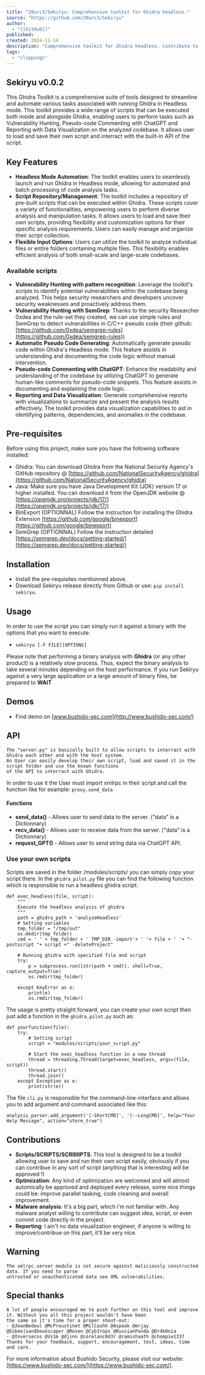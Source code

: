 ```yaml
---
title: "20urc3/Sekiryu: Comprehensive toolkit for Ghidra headless."
source: "https://github.com/20urc3/Sekiryu"
author:
  - "[[GitHub]]"
published:
created: 2024-11-14
description: "Comprehensive toolkit for Ghidra headless. Contribute to 20urc3/Sekiryu development by creating an account on GitHub."
tags:
  - "clippings"
---
```

## Sekiryu v0.0.2

This Ghidra Toolkit is a comprehensive suite of tools designed to streamline and automate various tasks associated with running Ghidra in Headless mode. This toolkit provides a wide range of scripts that can be executed both inside and alongside Ghidra, enabling users to perform tasks such as Vulnerability Hunting, Pseudo-code Commenting with ChatGPT and Reporting with Data Visualization on the analyzed codebase. It allows user to load and save their own script and interract with the built-in API of the script.

## Key Features

- **Headless Mode Automation**: The toolkit enables users to seamlessly launch and run Ghidra in Headless mode, allowing for automated and batch processing of code analysis tasks.
- **Script Repository/Management**: The toolkit includes a repository of pre-built scripts that can be executed within Ghidra. These scripts cover a variety of functionalities, empowering users to perform diverse analysis and manipulation tasks. It allows users to load and save their own scripts, providing flexibility and customization options for their specific analysis requirements. Users can easily manage and organize their script collection.
- **Flexible Input Options**: Users can utilize the toolkit to analyze individual files or entire folders containing multiple files. This flexibility enables efficient analysis of both small-scale and large-scale codebases.

### Available scripts

- **Vulnerability Hunting with pattern recognition**: Leverage the toolkit's scripts to identify potential vulnerabilities within the codebase being analyzed. This helps security researchers and developers uncover security weaknesses and proactively address them.
- **Vulnerability Hunting with SemGrep**: Thanks to the security Researcher 0xdea and the rule-set they created, we can use simple rules and SemGrep to detect vulnerabilities in C/C++ pseudo code (their github: [https://github.com/0xdea/semgrep-rules](https://github.com/0xdea/semgrep-rules))
- **Automatic Pseudo Code Generating**: Automatically generate pseudo code within Ghidra's Headless mode. This feature assists in understanding and documenting the code logic without manual intervention.
- **Pseudo-code Commenting with ChatGPT**: Enhance the readability and understanding of the codebase by utilizing ChatGPT to generate human-like comments for pseudo-code snippets. This feature assists in documenting and explaining the code logic.
- **Reporting and Data Visualization**: Generate comprehensive reports with visualizations to summarize and present the analysis results effectively. The toolkit provides data visualization capabilities to aid in identifying patterns, dependencies, and anomalies in the codebase.

## Pre-requisites

Before using this project, make sure you have the following software installed:

- Ghidra: You can download Ghidra from the National Security Agency's GitHub repository @ [https://github.com/NationalSecurityAgency/ghidra](https://github.com/NationalSecurityAgency/ghidra)
- Java: Make sure you have Java Development Kit (JDK) version 17 or higher installed. You can download it from the OpenJDK website @ [https://openjdk.org/projects/jdk/17/](https://openjdk.org/projects/jdk/17/)
- BinExport (OPTIONNAL) Follow the instruction for installing the Ghidra Extension [https://github.com/google/binexport](https://github.com/google/binexport)
- SemGrep (OPTIONNAL) Follow the instruction detailed [https://semgrep.dev/docs/getting-started/](https://semgrep.dev/docs/getting-started/)

## Installation

- Install the pre-requisites mentionned above.
- Download Sekiryu release directly from Github or use: `pip install sekiryu`.

## Usage

In order to use the script you can simply run it against a binary with the options that you want to execute.

- `sekiryu [-F FILE][OPTIONS]`

Please note that performing a binary analysis with **Ghidra** (or any other product) is a relatively *slow* process. Thus, expect the binary analysis to take several minutes depending on the host performance. If you run Sekiryu against a very large application or a large amount of binary files, be prepared to **WAIT**

## Demos

- Find demo on [www.bushido-sec.com](http://www.bushido-sec.com/)

## API

```
The "server.py" is basically built to allow scripts to interract with Ghidra each other and with the host system. 
An User can easily develop their own script, load and saved it in the script folder and use the known functions 
of the API to interract with Ghidra.    
```

In order to use it the User must import xmlrpc in their script and call the function like for example: `proxy.send_data`

#### Functions

- **send\_data()** - Allows user to send data to the server. ("data" is a Dictionnary)
- **recv\_data()** - Allows user to receive data from the server. ("data" is a Dictionnary)
- **request\_GPT()** - Allows user to send string data via ChatGPT API.

### Use your own scripts

Scripts are saved in the folder /modules/scripts/ you can simply copy your script there. In the `ghidra_pilot.py` file you can find the following function which is responsible to run a headless ghidra script:

```
def exec_headless(file, script):
	"""
	Execute the headless analysis of ghidra
	"""
	path = ghidra_path + 'analyzeHeadless'
	# Setting variables
	tmp_folder = "/tmp/out"
	os.mkdir(tmp_folder)
	cmd = ' ' + tmp_folder + ' TMP_DIR -import'+ ' '+ file + ' '+ "-postscript "+ script +" -deleteProject"	

	# Running ghidra with specified file and script
	try:	
		p = subprocess.run([str(path + cmd)], shell=True, capture_output=True)
		os.rmdir(tmp_folder)

	except KeyError as e:
		print(e)
		os.rmdir(tmp_folder)
```

The usage is pretty straight forward, you can create your own script then just add a function in the `ghidra_pilot.py` such as:

```
def yourfunction(file):
	try:
		# Setting script
		script = "modules/scripts/your_script.py"
	
		# Start the exec_headless function in a new thread
		thread = threading.Thread(target=exec_headless, args=(file, script))
		thread.start()
		thread.join()
	except Exception as e:
		print(str(e))
```

The file `cli.py` is responsible for the command-line-interface and allows you to add argument and command associated like this:

```
analysis_parser.add_argument('[-ShortCMD]', '[--LongCMD]', help="Your Help Message", action="store_true")
```

## Contributions

- **Scripts/SCRIPTS/SCRIIIIIPTS**: This tool is designed to be a toolkit allowing user to save and run their own script easily, obviously if you can contribue in any sort of script (anything that is interesting will be approved !)
- **Optimization**: Any kind of optimization are welcomed and will almost automically be approved and deployed every release, some nice things could be: improve parallel tasking, code cleaning and overall improvement.
- **Malware analysis**: It's a big part, which i'm not familiar with. Any malware analyst willing to contribute can suggest idea, script, or even commit code directly in the project.
- **Reporting**: I ain't no data visualization engineer, if anyone is willing to improve/contribue on this part, it'll be very nice.

## Warning

```
The xmlrpc.server module is not secure against maliciously constructed data. If you need to parse 
untrusted or unauthenticated data see XML vulnerabilities.
```

## Special thanks

```
A lot of people encouraged me to push further on this tool and improve it. Without you all this project wouldn't have been
the same so it's time for a proper shout-out:
- @JeanBedoul @McProustinet @MilCashh @Aspeak @mrjay @Esbee|sandboxescaper @Rosen @Cyb3rops @RussianPanda @Dr4k0nia
- @Inversecos @Vs1m @djinn @corelanc0d3r @ramishaath @chompie1337
Thanks for your feedback, support, encouragement, test, ideas, time and care.
```

For more information about Bushido Security, please visit our website: [https://www.bushido-sec.com/](https://www.bushido-sec.com/).
